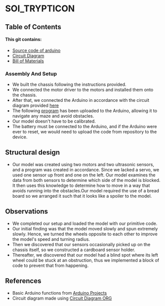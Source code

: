 # SOI_TRYPTICON
## Table of Contents
#### This git contains:
  - [Source code of arduino](https://github.com/AdumaRishithReddy/SOI_TRYPTICON/blob/main/normal.ino)
  - [Circuit Diagram](https://github.com/AdumaRishithReddy/SOI_TRYPTICON/blob/main/circuit%20(1).png)
  - [Bill of Materials](https://github.com/AdumaRishithReddy/SOI_TRYPTICON/blob/main/BoM.xlsx)
  

### Assembly And Setup
 - We built the chassis following the instructions provided.
- We connected the motor driver to the motors and installed them onto the chassis.
- After that, we connected the Arduino in accordance with the circuit diagram provided [here](https://github.com/AdumaRishithReddy/SOI_TRYPTICON/blob/main/circuit%20(1).png)    
- The following [program](https://github.com/AdumaRishithReddy/SOI_TRYPTICON/blob/main/normal.ino) has been uploaded to the Arduino, allowing it to navigate any maze and avoid obstacles.
- Our model doesn't have to be calibrated.
- The battery must be connected to the Arduino, and if the Arduino were ever to reset, we would need to upload the code from repository to the device.
 
## Structural design
  - Our model was created using two motors and two ultrasonic sensors, and a program was created in accordance. Since we lacked a servo, we used one sensor up front and one on the left. Our model examines the data from both sensors to determine which side of the model is blocked. It then uses this knowledge to determine how to move in a way that avoids running into the obstacles.Our model required the use of a bread board so we arranged it such that it looks like a spoiler to the model.

## Observations
- We completed our setup and loaded the model with our primitive code.
- Our initial finding was that the model moved slowly and spun extremely slowly. Hence, we turned the wheels opposite to each other to improve the model's speed and turning radius.
- Then we discovered that our sensors occasionally picked up on the chassis itself, so we constructed a cardboard sensor holder.
- Thereafter, we discovered that our model had a blind spot where its left wheel could be stuck at an obstruction, thus we implemented a block of code to prevent that from happening.

## References
  - Basic Arduino functions from [Arduino Projects](https://create.arduino.cc/projecthub/saaketporay/ultrasonic-range-finder-9b10b6?ref=search&ref_id=ultrasonic&offset=4)
  - Circuit diagram made using [Circuit Diagram ORG](https://www.circuit-diagram.org)
